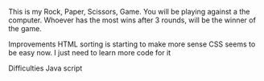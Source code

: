 This is my Rock, Paper, Scissors, Game. 
You will be playing against a the computer.
Whoever has the most wins after 3 rounds, will be the winner of the game. 

Improvements
HTML sorting is starting to make more sense
CSS seems to be easy now. I just need to learn more code for it


Difficulties 
Java script 
